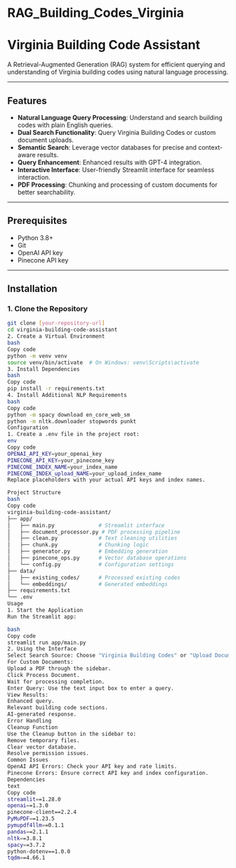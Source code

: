 ﻿# RAG_Building_Codes_Virginia
# Virginia Building Code Assistant

A Retrieval-Augmented Generation (RAG) system for efficient querying and understanding of Virginia building codes using natural language processing.

---

## Features
- **Natural Language Query Processing**: Understand and search building codes with plain English queries.
- **Dual Search Functionality**: Query Virginia Building Codes or custom document uploads.
- **Semantic Search**: Leverage vector databases for precise and context-aware results.
- **Query Enhancement**: Enhanced results with GPT-4 integration.
- **Interactive Interface**: User-friendly Streamlit interface for seamless interaction.
- **PDF Processing**: Chunking and processing of custom documents for better searchability.

---

## Prerequisites
- Python 3.8+
- Git
- OpenAI API key
- Pinecone API key

---

## Installation

### 1. Clone the Repository
```bash
git clone [your-repository-url]
cd virginia-building-code-assistant
2. Create a Virtual Environment
bash
Copy code
python -m venv venv
source venv/bin/activate  # On Windows: venv\Scripts\activate
3. Install Dependencies
bash
Copy code
pip install -r requirements.txt
4. Install Additional NLP Requirements
bash
Copy code
python -m spacy download en_core_web_sm
python -m nltk.downloader stopwords punkt
Configuration
1. Create a .env file in the project root:
env
Copy code
OPENAI_API_KEY=your_openai_key
PINECONE_API_KEY=your_pinecone_key
PINECONE_INDEX_NAME=your_index_name
PINECONE_INDEX_upload_NAME=your_upload_index_name
Replace placeholders with your actual API keys and index names.

Project Structure
bash
Copy code
virginia-building-code-assistant/
├── app/
│   ├── main.py              # Streamlit interface
│   ├── document_processor.py # PDF processing pipeline
│   ├── clean.py             # Text cleaning utilities
│   ├── chunk.py             # Chunking logic
│   ├── generator.py         # Embedding generation
│   ├── pinecone_ops.py      # Vector database operations
│   └── config.py            # Configuration settings
├── data/
│   ├── existing_codes/      # Processed existing codes
│   └── embeddings/          # Generated embeddings
├── requirements.txt
└── .env
Usage
1. Start the Application
Run the Streamlit app:

bash
Copy code
streamlit run app/main.py
2. Using the Interface
Select Search Source: Choose "Virginia Building Codes" or "Upload Documents."
For Custom Documents:
Upload a PDF through the sidebar.
Click Process Document.
Wait for processing completion.
Enter Query: Use the text input box to enter a query.
View Results:
Enhanced query.
Relevant building code sections.
AI-generated response.
Error Handling
Cleanup Function
Use the Cleanup button in the sidebar to:
Remove temporary files.
Clear vector database.
Resolve permission issues.
Common Issues
OpenAI API Errors: Check your API key and rate limits.
Pinecone Errors: Ensure correct API key and index configuration.
Dependencies
text
Copy code
streamlit==1.28.0
openai==1.3.0
pinecone-client==2.2.4
PyMuPDF==1.23.5
pymupdf4llm==0.1.1
pandas==2.1.1
nltk==3.8.1
spacy==3.7.2
python-dotenv==1.0.0
tqdm==4.66.1
